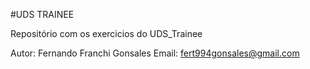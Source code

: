 #UDS TRAINEE

Repositório com os exercicios do UDS_Trainee


Autor: Fernando Franchi Gonsales 
Email: fert994gonsales@gmail.com
